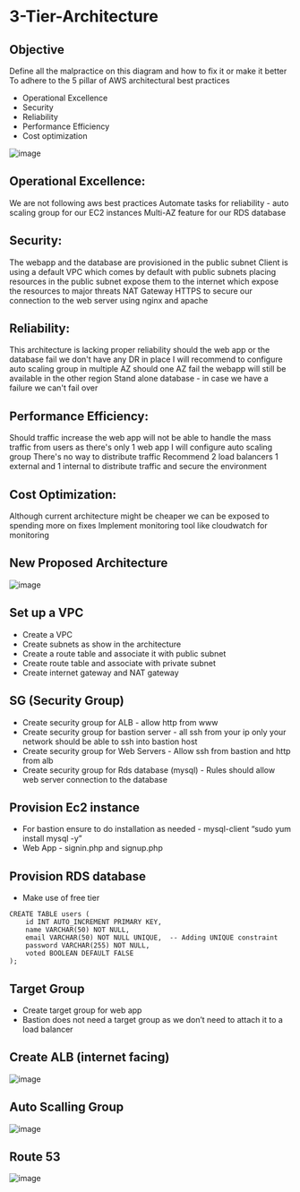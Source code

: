 # 3-Tier-Architecture

## Objective 

Define all the malpractice on this diagram and how to fix it or make it better 
To adhere to the 5 pillar of AWS architectural best practices 
- Operational Excellence
- Security
- Reliability 
- Performance Efficiency 
- Cost optimization 

![image](https://github.com/lucm9/3-Tier-Architecture/assets/96879757/317cfab0-eb58-40b2-b0df-fe86b27a8359)


## Operational Excellence:
We are not following aws best practices
Automate tasks for reliability - auto scaling group for our EC2 instances 
Multi-AZ feature for our RDS database 

## Security: 
The webapp and the database are provisioned in the public subnet
Client is using a default VPC which comes by default with public subnets placing resources in the public subnet expose them to the internet which expose the resources to major threats
NAT Gateway
HTTPS to secure our connection to the web server using nginx and apache 

## Reliability:
This architecture is lacking proper reliability should the web app or the database fail we don't have any DR in place
I will recommend to configure auto scaling group in multiple AZ should one AZ fail the webapp will still be available in the other region
Stand alone database - in case we have a failure we can't fail over

## Performance Efficiency: 
Should traffic increase the web app will not be able to handle the mass traffic from users as there's only 1 web app
I will configure auto scaling group
There's no way to distribute traffic
Recommend 2 load balancers 1 external and 1 internal to distribute traffic and secure the environment 

## Cost Optimization: 
Although current architecture might be cheaper we can be exposed to spending more on fixes
Implement monitoring tool like cloudwatch for monitoring 

## New Proposed Architecture

![image](https://github.com/lucm9/3-Tier-Architecture/assets/96879757/183b91d3-80ec-4f6b-8524-ad142e5dd597)

## Set up a VPC 

- Create a VPC
- Create subnets as show in the architecture 
- Create a route table and associate it with public subnet
- Create route table and associate with private subnet 
- Create internet gateway and NAT gateway 

## SG (Security Group) 
- Create security group for ALB - allow http from www 
- Create security group for bastion server - all ssh from your ip only your network should be able to ssh into bastion host
- Create security group for Web Servers - Allow ssh from bastion and http from alb
- Create security group for Rds database (mysql) - Rules should allow web server connection to the database 

## Provision Ec2 instance
- For bastion ensure to do installation as needed - mysql-client “sudo yum install mysql -y”
- Web App - signin.php and signup.php

## Provision RDS database 
- Make use of free tier

```
CREATE TABLE users (
    id INT AUTO_INCREMENT PRIMARY KEY,
    name VARCHAR(50) NOT NULL,
    email VARCHAR(50) NOT NULL UNIQUE,  -- Adding UNIQUE constraint
    password VARCHAR(255) NOT NULL,
    voted BOOLEAN DEFAULT FALSE
);
```

## Target Group 
- Create target group for web app
- Bastion does not need a target group as we don’t need to attach it to a load balancer


## Create ALB (internet facing) 

![image](https://github.com/lucm9/3-Tier-Architecture/assets/96879757/89b96c67-61ec-4621-b415-6d3f95f65759)


## Auto Scalling Group 

![image](https://github.com/lucm9/3-Tier-Architecture/assets/96879757/16aa5c9e-7993-47a3-8880-fda3609f8d1a)


## Route 53 

![image](https://github.com/lucm9/3-Tier-Architecture/assets/96879757/8c079f52-67c7-494e-a257-c902e390ae8c)

